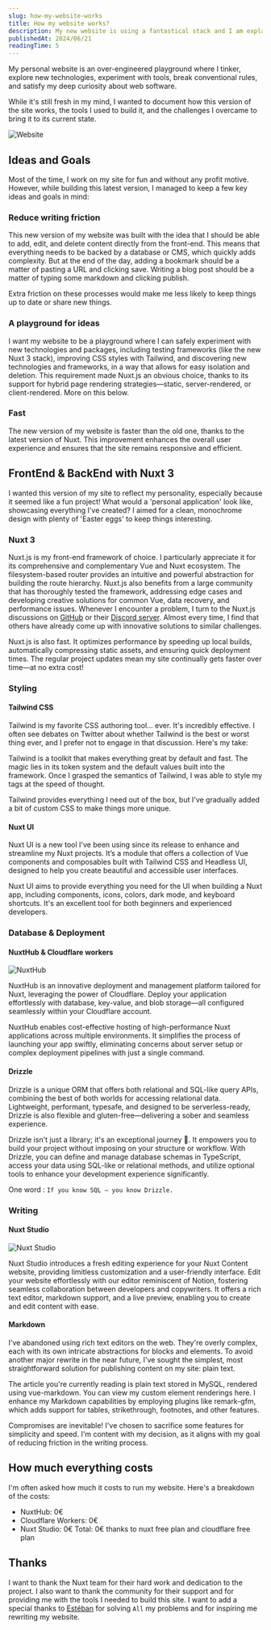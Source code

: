 ```yaml
---
slug: how-my-website-works
title: How my website works?
description: My new website is using a fantastical stack and I am explaining how my playground works
publishedAt: 2024/06/21
readingTime: 5
---
```


My personal website is an over-engineered playground where I tinker, explore new technologies, experiment with tools,
break conventional rules, and satisfy my deep curiosity about web software.

While it's still fresh in my mind, I wanted to document how this version of the site works, the tools I used to build
it, and the challenges I overcame to bring it to its current state.

![Website](/writings/how-my-website-works/website.png)

## Ideas and Goals

Most of the time, I work on my site for fun and without any profit motive. However, while building this latest version,
I managed to keep a few key ideas and goals in mind:

### Reduce writing friction

This new version of my website was built with the idea that I should be able to add, edit, and delete content directly
from the front-end. This means that everything needs to be backed by a database or CMS, which quickly adds complexity.
But at the end of the day, adding a bookmark should be a matter of pasting a URL and clicking save. Writing a blog post
should be a matter of typing some markdown and clicking publish.

Extra friction on these processes would make me less likely to keep things up to date or share new things.

### A playground for ideas

I want my website to be a playground where I can safely experiment with new technologies and packages, including testing
frameworks (like the new Nuxt 3 stack), improving CSS styles with Tailwind, and discovering new technologies and
frameworks, in a way that allows for easy isolation and deletion. This requirement made Nuxt.js an obvious choice,
thanks to its support for hybrid page rendering strategies—static, server-rendered, or client-rendered. More on this
below.

### Fast

The new version of my website is faster than the old one, thanks to the latest version of Nuxt. This improvement
enhances the overall user experience and ensures that the site remains responsive and efficient.

## FrontEnd & BackEnd with Nuxt 3

I wanted this version of my site to reflect my personality, especially because it seemed like a fun project! What would
a 'personal application' look like, showcasing everything I've created? I aimed for a clean, monochrome design with
plenty of 'Easter eggs' to keep things interesting.

### Nuxt 3

Nuxt.js is my front-end framework of choice. I particularly appreciate it for its comprehensive and complementary Vue
and Nuxt ecosystem. The filesystem-based router provides an intuitive and powerful abstraction for building the route
hierarchy. Nuxt.js also benefits from a large community that has thoroughly tested the framework, addressing edge cases
and developing creative solutions for common Vue, data recovery, and performance issues. Whenever I encounter a problem,
I turn to the Nuxt.js discussions on [GitHub](https://github.com/nuxt) or
their [Discord server](https://go.nuxt.com/discord). Almost every time, I find that others have already come up with
innovative solutions to similar challenges.

Nuxt.js is also fast. It optimizes performance by speeding up local builds, automatically compressing static assets, and
ensuring quick deployment times. The regular project updates mean my site continually gets faster over time—at no extra
cost!

### Styling

#### Tailwind CSS

Tailwind is my favorite CSS authoring tool... ever. It's incredibly effective. I often see debates on Twitter about
whether Tailwind is the best or worst thing ever, and I prefer not to engage in that discussion. Here's my take:

Tailwind is a toolkit that makes everything great by default and fast. The magic lies in its token system and the
default values built into the framework. Once I grasped the semantics of Tailwind, I was able to style my tags at the
speed of thought.

Tailwind provides everything I need out of the box, but I've gradually added a bit of custom CSS to make things more
unique.

#### Nuxt UI

Nuxt UI is a new tool I've been using since its release to enhance and streamline my Nuxt projects. It’s a module that
offers a collection of Vue components and composables built with Tailwind CSS and Headless UI, designed to help you
create beautiful and accessible user interfaces.

Nuxt UI aims to provide everything you need for the UI when building a Nuxt app, including components, icons, colors,
dark mode, and keyboard shortcuts. It's an excellent tool for both beginners and experienced developers.

### Database & Deployment

#### NuxtHub & Cloudflare workers

![NuxtHub](/writings/how-my-website-works/nuxt-hub.png)

NuxtHub is an innovative deployment and management platform tailored for Nuxt, leveraging the power of Cloudflare.
Deploy your application effortlessly with database, key-value, and blob storage—all configured seamlessly within your
Cloudflare account.

NuxtHub enables cost-effective hosting of high-performance Nuxt applications across multiple environments. It simplifies
the process of launching your app swiftly, eliminating concerns about server setup or complex deployment pipelines with
just a single command.

#### Drizzle

Drizzle is a unique ORM that offers both relational and SQL-like query APIs, combining the best of both worlds for
accessing relational data. Lightweight, performant, typesafe, and designed to be serverless-ready, Drizzle is also
flexible and gluten-free—delivering a sober and seamless experience.

Drizzle isn't just a library; it's an exceptional journey 🤩. It empowers you to build your project without imposing on
your structure or workflow. With Drizzle, you can define and manage database schemas in TypeScript, access your data
using SQL-like or relational methods, and utilize optional tools to enhance your development experience significantly.

One word : `If you know SQL — you know Drizzle.`

### Writing

#### Nuxt Studio

![Nuxt Studio](/writings/how-my-website-works/nuxt-studio.png)

Nuxt Studio introduces a fresh editing experience for your Nuxt Content website, providing limitless customization and a
user-friendly interface. Edit your website effortlessly with our editor reminiscent of Notion, fostering seamless
collaboration between developers and copywriters. It offers a rich text editor, markdown support, and a live preview,
enabling you to create and edit content with ease.

#### Markdown

I've abandoned using rich text editors on the web. They're overly complex, each with its own intricate abstractions for
blocks and elements. To avoid another major rewrite in the near future, I've sought the simplest, most straightforward
solution for publishing content on my site: plain text.

The article you're currently reading is plain text stored in MySQL, rendered using vue-markdown. You can view my custom
element renderings here. I enhance my Markdown capabilities by employing plugins like remark-gfm, which adds support for
tables, strikethrough, footnotes, and other features.

Compromises are inevitable! I've chosen to sacrifice some features for simplicity and speed. I'm content with my
decision, as it aligns with my goal of reducing friction in the writing process.

## How much everything costs

I'm often asked how much it costs to run my website. Here's a breakdown of the costs:

- NuxtHub: 0€
- Cloudflare Workers: 0€
- Nuxt Studio: 0€
Total: 0€ thanks to nuxt free plan and cloudflare free plan

## Thanks

I want to thank the Nuxt team for their hard work and dedication to the project. I also want to thank the community for
their support and for providing me with the tools I needed to build this site. I want to add a special thanks
to [Estéban](https://x.com/soubiran_) for solving `All` my problems and for inspiring me rewriting my website.